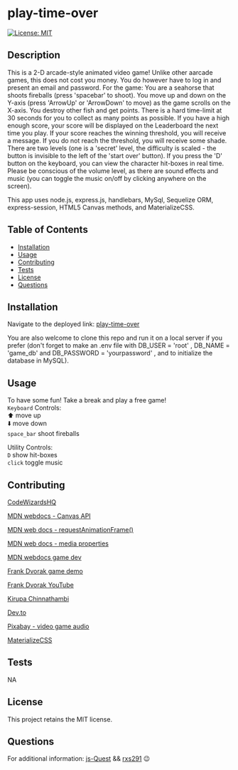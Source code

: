 
  # play-time-over
  [![License: MIT](https://img.shields.io/badge/License-MIT-yellow.svg)](https://opensource.org/licenses/MIT)

  ## Description
  This is a 2-D arcade-style animated video game!  Unlike other aarcade games, this does not cost you money.  You do however have to log in and present an email and password.  For the game: You are a seahorse that shoots fireballs (press 'spacebar' to shoot).  You move up and down on the Y-axis (press 'ArrowUp' or 'ArrowDown' to move) as the game scrolls on the X-axis.  You destroy other fish and get points.  There is a hard time-limit at 30 seconds for you to collect as many points as possible.  If you have a high enough score, your score will be displayed on the Leaderboard the next time you play.  If your score reaches the winning threshold, you will receive a message.  If you do not reach the threshold, you will receive some shade.  There are two levels (one is a 'secret' level, the difficulty is scaled - the button is invisible to the left of the 'start over' button). If you press the 'D' button on the keyboard, you can view the character hit-boxes in real time.  Please be conscious of the volume level, as there are sound effects and music (you can toggle the music on/off by clicking anywhere on the screen).  
  
  This app uses node.js, express.js, handlebars, MySql, Sequelize ORM, express-session, HTML5 Canvas methods, and MaterializeCSS.  

  ## Table of Contents
  - [Installation](#installation)
  - [Usage](#usage)
  - [Contributing](#contributing)
  - [Tests](#tests)
  - [License](#license)
  - [Questions](#questions)

  ## Installation
  Navigate to the deployed link: [play-time-over](https://play-time-over.herokuapp.com/)   
  
  You are also welcome to clone this repo and run it on a local server if you prefer (don't forget to make an .env file with DB_USER = 'root' , DB_NAME = 'game_db' and DB_PASSWORD = 'yourpassword' ,  and to initialize the database in MySQL).
  
  ## Usage
  To have some fun!  Take a break and play a free game!  
  `Keyboard` Controls:  
  ⬆️ move up  
  ⬇️ move down  
   `space_bar` shoot fireballs  

  Utility Controls:  
  `D` show hit-boxes  
 `click` toggle music

  
  ## Contributing
  [CodeWizardsHQ](https://www.codewizardshq.com/javascript-games/)

[MDN webdocs - Canvas API](https://developer.mozilla.org/en-US/docs/Web/API/Canvas_API)

[MDN web docs - requestAnimationFrame()](https://developer.mozilla.org/en-US/docs/Web/API/window/requestAnimationFrame)

[MDN web docs - media properties](https://developer.mozilla.org/en-US/docs/Web/API/HTMLMediaElement/currentTime)

[MDN webdocs game dev](https://developer.mozilla.org/en-US/docs/Games/Tutorials/2D_breakout_game_Phaser)

[Frank Dvorak game demo](https://www.udemy.com/course/javascript-game-development-for-beginners-sprite-animation/)  

[Frank Dvorak YouTube](https://www.youtube.com/c/Frankslaboratory)

[Kirupa Chinnathambi](https://www.kirupa.com/canvas/)

[Dev.to](https://dev.to/martyhimmel/animating-sprite-sheets-with-javascript-ag3)

[Pixabay - video game audio](https://pixabay.com/music/search/genre/video%20games/?pagi=2)

[MaterializeCSS](https://materializecss.com/)


  ## Tests
  NA

  ## License
  This project retains the MIT license.

  ## Questions
  For additional information:
[js-Quest](https://github.com/js-Quest) && [rxs291](https://github.com/rxs291) 😉
  
  